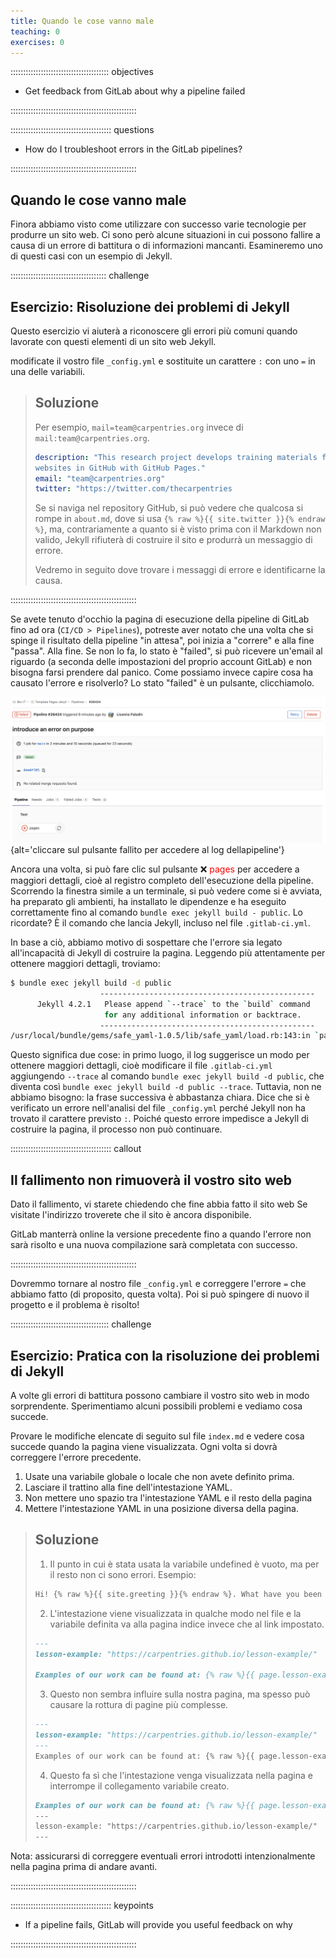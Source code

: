 ```yaml
---
title: Quando le cose vanno male
teaching: 0
exercises: 0
---
```


::::::::::::::::::::::::::::::::::::::: objectives

- Get feedback from GitLab about why a pipeline failed

::::::::::::::::::::::::::::::::::::::::::::::::::

:::::::::::::::::::::::::::::::::::::::: questions

- How do I troubleshoot errors in the GitLab pipelines?

::::::::::::::::::::::::::::::::::::::::::::::::::

## Quando le cose vanno male

Finora abbiamo visto come utilizzare con successo varie tecnologie per produrre un sito
web. Ci sono però alcune situazioni in cui possono fallire a causa di un errore di
battitura o di informazioni mancanti. Esamineremo uno di questi casi con un esempio di
Jekyll.

::::::::::::::::::::::::::::::::::::::  challenge

## Esercizio: Risoluzione dei problemi di Jekyll

Questo esercizio vi aiuterà a riconoscere gli errori più comuni quando lavorate con
questi elementi di un sito web Jekyll.

modificate il vostro file `_config.yml` e sostituite un carattere `:` con uno `=` in
una delle variabili.

> ## Soluzione
> 
> Per esempio, `mail=team@carpentries.org` invece di `mail:team@carpentries.org`.
> 
> ```yaml
> description: "This research project develops training materials for reseachers wanting to learn to build project
> websites in GitHub with GitHub Pages."
> email: "team@carpentries.org"
> twitter: "https://twitter.com/thecarpentries
> ```
> 
> Se si naviga nel repository GitHub, si può vedere che qualcosa si rompe in
> `about.md`, dove si usa `{% raw %}{{ site.twitter }}{% endraw %}`, ma,
> contrariamente a quanto si è visto prima con il Markdown non valido, Jekyll
> rifiuterà di costruire il sito e produrrà un messaggio di errore.
> 
> Vedremo in seguito dove trovare i messaggi di errore e identificarne la causa.

::::::::::::::::::::::::::::::::::::::::::::::::::

Se avete tenuto d'occhio la pagina di esecuzione della pipeline di GitLab fino ad ora
(`CI/CD > Pipelines`), potreste aver notato che una volta che si spinge il risultato
della pipeline "in attesa", poi inizia a "correre" e alla fine "passa". Alla fine. Se
non lo fa, lo stato è "failed", si può ricevere un'email al riguardo (a seconda delle
impostazioni del proprio account GitLab) e non bisogna farsi prendere dal panico. Come
possiamo invece capire cosa ha causato l'errore e risolverlo? Lo stato "failed" è un
pulsante, clicchiamolo.

![](fig/gitlab-error.png){alt='cliccare sul pulsante fallito per accedere al log dellapipeline'}

Ancora una volta, si può fare clic sul pulsante ❌ <span style="color:red">pages</span>
per accedere a maggiori dettagli, cioè al registro completo dell'esecuzione della
pipeline. Scorrendo la finestra simile a un terminale, si può vedere come si è avviata,
ha preparato gli ambienti, ha installato le dipendenze e ha eseguito correttamente fino
al comando `bundle exec jekyll build - public`. Lo ricordate? È il comando che lancia
Jekyll, incluso nel file `.gitlab-ci.yml`.

In base a ciò, abbiamo motivo di sospettare che l'errore sia legato all'incapacità di
Jekyll di costruire la pagina. Leggendo più attentamente per ottenere maggiori dettagli,
troviamo:

```bash 
$ bundle exec jekyll build -d public
                    ------------------------------------------------
      Jekyll 4.2.1   Please append `--trace` to the `build` command
                     for any additional information or backtrace.
                    ------------------------------------------------
/usr/local/bundle/gems/safe_yaml-1.0.5/lib/safe_yaml/load.rb:143:in `parse': (/builds/hpg_ToyM/0/grp-bio-it/template-pages-jekyll/_config.yml): could not find expected ':' while scanning a simple key at line 3 column 1 (Psych::SyntaxError)
```

> 
Questo significa due cose: in primo luogo, il log suggerisce un modo per ottenere
maggiori dettagli, cioè modificare il file `.gitlab-ci.yml` aggiungendo `--trace` al
comando `bundle exec jekyll build -d public`, che diventa così `bundle exec jekyll build -d public --trace`. Tuttavia, non ne abbiamo bisogno: la frase successiva è abbastanza
chiara. Dice che si è verificato un errore nell'analisi del file `_config.yml` perché
Jekyll non ha trovato il carattere previsto `:`. Poiché questo errore impedisce a Jekyll
di costruire la pagina, il processo non può continuare.

::::::::::::::::::::::::::::::::::::::::  callout

## Il fallimento non rimuoverà il vostro sito web

Dato il fallimento, vi starete chiedendo che fine abbia fatto il sito web Se visitate
l'indirizzo troverete che il sito è ancora disponibile.

GitLab manterrà online la versione precedente fino a quando l'errore non sarà risolto
e una nuova compilazione sarà completata con successo.

::::::::::::::::::::::::::::::::::::::::::::::::::

Dovremmo tornare al nostro file `_config.yml` e correggere l'errore `=` che abbiamo
fatto (di proposito, questa volta). Poi si può spingere di nuovo il progetto e il
problema è risolto!

:::::::::::::::::::::::::::::::::::::::  challenge

## Esercizio: Pratica con la risoluzione dei problemi di Jekyll

A volte gli errori di battitura possono cambiare il vostro sito web in modo
sorprendente. Sperimentiamo alcuni possibili problemi e vediamo cosa succede.

Provare le modifiche elencate di seguito sul file `index.md` e vedere cosa succede
quando la pagina viene visualizzata. Ogni volta si dovrà correggere l'errore
precedente.

1. Usate una variabile globale o locale che non avete definito prima.
2. Lasciare il trattino alla fine dell'intestazione YAML.
3. Non mettere uno spazio tra l'intestazione YAML e il resto della pagina
4. Mettere l'intestazione YAML in una posizione diversa della pagina.

> ## Soluzione
> 
> 1. Il punto in cui è stata usata la variabile undefined è vuoto, ma per il resto non
>   ci sono errori. Esempio:
>   
>   ```markdown 
>   Hi! {% raw %}{{ site.greeting }}{% endraw %}. What have you been up to?
>   ```
> 
> 2. L'intestazione viene visualizzata in qualche modo nel file e la variabile
>   definita va alla pagina indice invece che al link impostato.
>   
>   ```markdown 
>   ---
>   lesson-example: "https://carpentries.github.io/lesson-example/"
>   
>   Examples of our work can be found at: {% raw %}{{ page.lesson-example }}{% endraw %}
>   ```
> 
> 3. Questo non sembra influire sulla nostra pagina, ma spesso può causare la rottura
>   di pagine più complesse.
>   
>   ```markdown 
>   ---
>   lesson-example: "https://carpentries.github.io/lesson-example/"
>   ---
>   Examples of our work can be found at: {% raw %}{{ page.lesson-example }}{% endraw %}
>   ```
> 
> 4. Questo fa sì che l'intestazione venga visualizzata nella pagina e interrompe il
>   collegamento variabile creato.
>   
>   ```markdown 
>   Examples of our work can be found at: {% raw %}{{ page.lesson-example }}{% endraw %}
>   ---
>   lesson-example: "https://carpentries.github.io/lesson-example/"
>   ---
>   ```

Nota: assicurarsi di correggere eventuali errori introdotti intenzionalmente nella
pagina prima di andare avanti.

::::::::::::::::::::::::::::::::::::::::::::::::::

:::::::::::::::::::::::::::::::::::::::: keypoints

- If a pipeline fails, GitLab will provide you useful feedback on why

::::::::::::::::::::::::::::::::::::::::::::::::::



